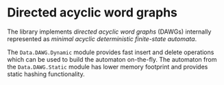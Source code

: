 Directed acyclic word graphs
============================

The library implements *directed acyclic word graphs* (DAWGs) internally
represented as *minimal acyclic deterministic finite-state automata*.

The `Data.DAWG.Dynamic` module provides fast insert and delete operations
which can be used to build the automaton on-the-fly.  The automaton from
the `Data.DAWG.Static` module has lower memory footprint and provides
static hashing functionality.

